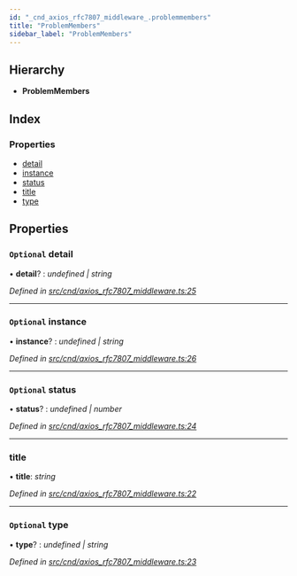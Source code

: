 ```yaml
---
id: "_cnd_axios_rfc7807_middleware_.problemmembers"
title: "ProblemMembers"
sidebar_label: "ProblemMembers"
---
```


## Hierarchy

* **ProblemMembers**

## Index

### Properties

* [detail](_cnd_axios_rfc7807_middleware_.problemmembers.md#optional-detail)
* [instance](_cnd_axios_rfc7807_middleware_.problemmembers.md#optional-instance)
* [status](_cnd_axios_rfc7807_middleware_.problemmembers.md#optional-status)
* [title](_cnd_axios_rfc7807_middleware_.problemmembers.md#title)
* [type](_cnd_axios_rfc7807_middleware_.problemmembers.md#optional-type)

## Properties

### `Optional` detail

• **detail**? : *undefined | string*

*Defined in [src/cnd/axios_rfc7807_middleware.ts:25](https://github.com/comit-network/comit-js-sdk/blob/364611d/src/cnd/axios_rfc7807_middleware.ts#L25)*

___

### `Optional` instance

• **instance**? : *undefined | string*

*Defined in [src/cnd/axios_rfc7807_middleware.ts:26](https://github.com/comit-network/comit-js-sdk/blob/364611d/src/cnd/axios_rfc7807_middleware.ts#L26)*

___

### `Optional` status

• **status**? : *undefined | number*

*Defined in [src/cnd/axios_rfc7807_middleware.ts:24](https://github.com/comit-network/comit-js-sdk/blob/364611d/src/cnd/axios_rfc7807_middleware.ts#L24)*

___

###  title

• **title**: *string*

*Defined in [src/cnd/axios_rfc7807_middleware.ts:22](https://github.com/comit-network/comit-js-sdk/blob/364611d/src/cnd/axios_rfc7807_middleware.ts#L22)*

___

### `Optional` type

• **type**? : *undefined | string*

*Defined in [src/cnd/axios_rfc7807_middleware.ts:23](https://github.com/comit-network/comit-js-sdk/blob/364611d/src/cnd/axios_rfc7807_middleware.ts#L23)*

